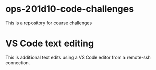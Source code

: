 # ops-201d10-code-challenges
This is a repository for course challenges 
# VS Code text editing
This is additional text edits using a VS Code editor from a remote-ssh connection. 